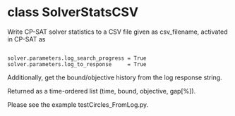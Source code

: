 # class SolverStatsCSV

Write CP-SAT solver statistics to a CSV file given as csv_filename,
activated in CP-SAT as

<pre><code>
solver.parameters.log_search_progress = True
solver.parameters.log_to_response     = True
</code></pre>

Additionally, get the bound/objective history from the log response string.

Returned as a time-ordered list (time, bound, objective, gap[%]).

Please see the example testCircles_FromLog.py.
